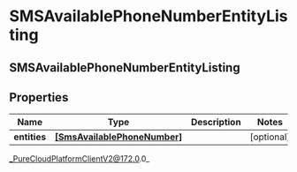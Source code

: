 # SMSAvailablePhoneNumberEntityListing

## SMSAvailablePhoneNumberEntityListing

## Properties

|Name | Type | Description | Notes|
|------------ | ------------- | ------------- | -------------|
| **entities** | [**[SmsAvailablePhoneNumber]**]([SmsAvailablePhoneNumber]) |  | [optional] |



_PureCloudPlatformClientV2@172.0.0_
